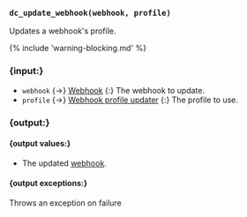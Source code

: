 ### `dc_update_webhook(webhook, profile)`

Updates a webhook's profile.

{% include 'warning-blocking.md' %}


### {input:}

* `webhook` {->} [Webhook](/values/webhook.md)
  {:} The webhook to update.
* `profile` {->} [Webhook profile updater](/parsables/webhooks/webhook-profile-updater.md)
  {:} The profile to use.


### {output:}

#### {output values:}

* The updated [webhook](/values/webhook.md).

#### {output exceptions:}

Throws an exception on failure